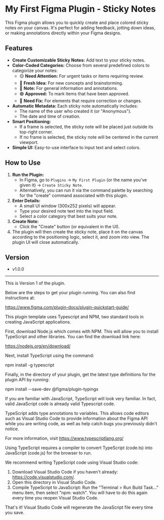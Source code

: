 # My First Figma Plugin - Sticky Notes

This Figma plugin allows you to quickly create and place colored sticky notes on your canvas. It's perfect for adding feedback, jotting down ideas, or making annotations directly within your Figma designs.

## Features

* **Create Customizable Sticky Notes:** Add text to your sticky notes.
* **Color-Coded Categories:** Choose from several predefined colors to categorize your notes:
  * 🟡 **Need Attention:** For urgent tasks or items requiring review.
  * 🩷 **Fresh Idea:** For new concepts and brainstorming.
  * 🔵 **Note:** For general information and annotations.
  * 🟢 **Approved:** To mark items that have been approved.
  * 🔴 **Need Fix:** For elements that require correction or changes.
* **Automatic Metadata:** Each sticky note automatically includes:
  * The name of the user who created it (or "Anonymous").
  * The date and time of creation.
* **Smart Positioning:**
  * If a frame is selected, the sticky note will be placed just outside its top-right corner.
  * If no frame is selected, the sticky note will be centered in the current viewport.
* **Simple UI:** Easy-to-use interface to input text and select colors.

## How to Use

1. **Run the Plugin:**
   * In Figma, go to `Plugins` -> `My First Plugin` (or the name you've given it) -> `Create Sticky Note`.
   * Alternatively, you can run it via the command palette by searching for the "create" command associated with this plugin.
2. **Enter Details:**
   * A small UI window (300x252 pixels) will appear.
   * Type your desired note text into the input field.
   * Select a color category that best suits your note.
3. **Create Note:**
   * Click the "Create" button (or equivalent in the UI).
4. The plugin will then create the sticky note, place it on the canvas according to the positioning logic, select it, and zoom into view. The plugin UI will close automatically.

## Version

* v1.0.0

---

This is Version 1 of the plugin.

Below are the steps to get your plugin running. You can also find instructions at:

  https://www.figma.com/plugin-docs/plugin-quickstart-guide/

This plugin template uses Typescript and NPM, two standard tools in creating JavaScript applications.

First, download Node.js which comes with NPM. This will allow you to install TypeScript and other
libraries. You can find the download link here:

  https://nodejs.org/en/download/

Next, install TypeScript using the command:

  npm install -g typescript

Finally, in the directory of your plugin, get the latest type definitions for the plugin API by running:

  npm install --save-dev @figma/plugin-typings

If you are familiar with JavaScript, TypeScript will look very familiar. In fact, valid JavaScript code
is already valid Typescript code.

TypeScript adds type annotations to variables. This allows code editors such as Visual Studio Code
to provide information about the Figma API while you are writing code, as well as help catch bugs
you previously didn't notice.

For more information, visit https://www.typescriptlang.org/

Using TypeScript requires a compiler to convert TypeScript (code.ts) into JavaScript (code.js)
for the browser to run.

We recommend writing TypeScript code using Visual Studio code:

1. Download Visual Studio Code if you haven't already: https://code.visualstudio.com/.
2. Open this directory in Visual Studio Code.
3. Compile TypeScript to JavaScript: Run the "Terminal > Run Build Task..." menu item,
    then select "npm: watch". You will have to do this again every time
    you reopen Visual Studio Code.

That's it! Visual Studio Code will regenerate the JavaScript file every time you save.
